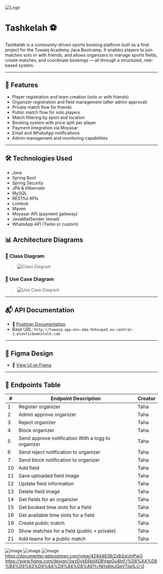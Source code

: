 ![Logo](https://github.com/user-attachments/assets/183a3d07-731c-4009-8432-33424ae85cf5)

# Tashkelah ⚽

Tashkelah is a community-driven sports booking platform built as a final project for the Tuwaiq Academy Java Bootcamp. It enables players to join matches solo or with friends, and allows organizers to manage sports fields, create matches, and coordinate bookings — all through a structured, role-based system.

---

## 🚀 Features

- Player registration and team creation (solo or with friends)
- Organizer registration and field management (after admin approval)
- Private match flow for friends
- Public match flow for solo players
- Match filtering by sport and location
- Booking system with price split per player
- Payment integration via Moyasar
- Email and WhatsApp notifications
- Admin management and monitoring capabilities

---

## 🛠️ Technologies Used

- Java
- Spring Boot
- Spring Security
- JPA & Hibernate
- MySQL
- RESTful APIs
- Lombok
- Maven
- Moyasar API (payment gateway)
- JavaMailSender (email)
- WhatsApp API (Twilio or custom)

## 📊 Architecture Diagrams

### 🔷 Class Diagram
> ![Class Diagram](https://github.com/user-attachments/assets/34b72330-2fcf-44b2-9601-23ca824e6516)


### 🔶 Use Case Diagram
> ![Use Case Diagram](https://github.com/user-attachments/assets/28508414-0733-4256-9e8c-9f1bf774dceb)


---

## 📬 API Documentation

- 🔗 [Postman Documentation](https://documenter.getpostman.com/view/42844638/2sB2qUmPwG)
- Base URL: `http://tuwaiq-app-env.eba-9nhuvpa3.eu-central-1.elasticbeanstalk.com`

---

## 🎨 Figma Design

- 🔗 [View UI on Figma](https://www.figma.com/design/3wzDvkE6kbXGBVgeGu4lnF/%D8%AA%D8%B4%D9%83%D9%8A%D9%84%D8%A9?node-id=9-2&p=f&t=T7G5n1vvnv9yWZfH-0)

---

## 🧰 Endpoints Table

| #  | Endpoint Description                                        | Creator |
|----|-------------------------------------------------------------|---------|
| 1  | Register organizer                                          | Taha    |
| 2  | Admin approve organizer                                     | Taha    |
| 3  | Reject organizer                                            | Taha    |
| 4  | Block organizer                                             | Taha    |
| 5  | Send approve notification With a logg to organizer          | Taha    |
| 6  | Send reject notification to organizer                       | Taha    |
| 7  | Send block notification to organizer                        | Taha    |
| 10 | Add field                                                   | Taha    |
| 11 | Save uploaded field image                                   | Taha    |
| 12 | Update field information                                    | Taha    |
| 13 | Delete field image                                          | Taha    |
| 14 | Get fields for an organizer                                 | Taha    |
| 15 | Get booked time slots for a field                           | Taha    |
| 16 | Get available time slots for a field                        | Taha    |
| 19 | Create public match                                         | Taha    |
| 20 | Show matches for a field (public + private)                 | Taha    |
| 21 | Add teams for a public match                                | Taha    |

![image](https://github.com/user-attachments/assets/de548e43-92d5-4027-9a52-ba22f225348a)
![image](https://github.com/user-attachments/assets/2266e82f-4578-4e21-9cab-ef7780f7a679)
![image](https://github.com/user-attachments/assets/9fe21e66-76e8-4935-b13f-b596f1de2457)
https://documenter.getpostman.com/view/42844638/2sB2qUmPwG
https://www.figma.com/design/3wzDvkE6kbXGBVgeGu4lnF/%D8%AA%D8%B4%D9%83%D9%8A%D9%84%D8%A9?t=NHs8mJQeVTiIq1LU-0


